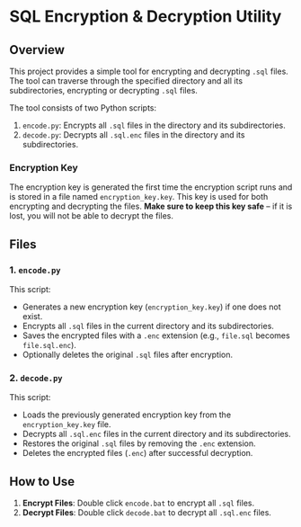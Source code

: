 # SQL Encryption & Decryption Utility

## Overview
This project provides a simple tool for encrypting and decrypting `.sql` files. The tool can traverse through the specified directory and all its subdirectories, encrypting or decrypting `.sql` files.

The tool consists of two Python scripts:
1. `encode.py`: Encrypts all `.sql` files in the directory and its subdirectories.
2. `decode.py`: Decrypts all `.sql.enc` files in the directory and its subdirectories.

### Encryption Key
The encryption key is generated the first time the encryption script runs and is stored in a file named `encryption_key.key`. This key is used for both encrypting and decrypting the files. **Make sure to keep this key safe** – if it is lost, you will not be able to decrypt the files.

## Files

### 1. `encode.py`
This script:
- Generates a new encryption key (`encryption_key.key`) if one does not exist.
- Encrypts all `.sql` files in the current directory and its subdirectories.
- Saves the encrypted files with a `.enc` extension (e.g., `file.sql` becomes `file.sql.enc`).
- Optionally deletes the original `.sql` files after encryption.

### 2. `decode.py`
This script:
- Loads the previously generated encryption key from the `encryption_key.key` file.
- Decrypts all `.sql.enc` files in the current directory and its subdirectories.
- Restores the original `.sql` files by removing the `.enc` extension.
- Deletes the encrypted files (`.enc`) after successful decryption.

## How to Use
1. **Encrypt Files**: Double click `encode.bat` to encrypt all `.sql` files.
2. **Decrypt Files**: Double click `decode.bat` to decrypt all `.sql.enc` files.
